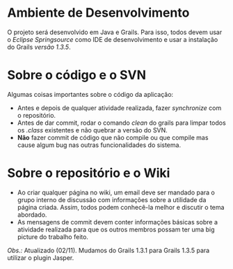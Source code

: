 # Ambiente de Desenvolvimento #

O projeto será desenvolvido em Java e Grails. Para isso, todos devem usar o _Eclipse Springsource_ como IDE de desenvolvimento e usar a instalação do Grails _versão 1.3.5_.

# Sobre o código e o SVN #

Algumas coisas importantes sobre o código da aplicação:
  * Antes e depois de qualquer atividade realizada, fazer _synchronize_ com o repositório.
  * Antes de dar commit, rodar o comando _clean_ do grails para limpar todos os _.class_ existentes e não quebrar a versão do SVN.
  * **Não** fazer commit de código que não compile ou que compile mas cause algum bug nas outras funcionalidades do sistema.

# Sobre o repositório e o Wiki #

  * Ao criar qualquer página no wiki, um email deve ser mandado para o grupo interno de discussão com informações sobre a utilidade da página criada. Assim, todos podem conhecê-la melhor e discutir o tema abordado.
  * As mensagens de commit devem conter informações básicas sobre a atividade realizada para que os outros membros possam ter uma big picture do trabalho feito.

_Obs.:_ Atualizado (02/11). Mudamos do Grails 1.3.1 para Grails 1.3.5 para utilizar o plugin Jasper.